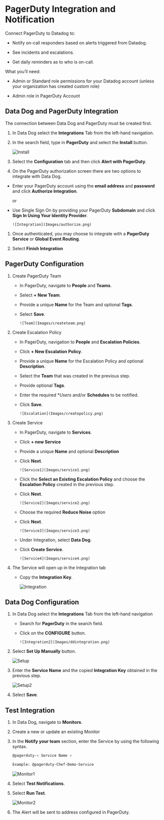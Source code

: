 # PagerDuty Integration and Notification

Connect PagerDuty to Datadog to:

* Notify on-call responders based on alerts triggered from Datadog.

* See incidents and escalations.

* Get daily reminders as to who is on-call.

What you’ll need:

* Admin or Standard role permissions for your Datadog account (unless your organization has created custom role)

* Admin role in PagerDuty Account

## Data Dog and PagerDuty Integration

The connection between Data Dog and PagerDuty must be created first.

1. In Data Dog select the **Integrations** Tab from the left-hand navigation.

1. In the search field, type in **PagerDuty** and select the **Install** button.

      ![Install](Images/install.png)

1. Select the **Configuration** tab and then click **Alert with PagerDuty**.

1. On the PagerDuty authorization screen there are two options to integrate with Data Dog.

* Enter your PagerDuty account using the **email address** and **password** and click **Authorize Integration**.

   or

* Use Single Sign On by providing your PagerDuty **Subdomain** and click **Sign In Using Your Identity Provider**.

      ![Integration](Images/authorize.png)

1. Once authenticated, you may choose to integrate with a **PagerDuty Service** or **Global Event Routing**.

1. Select **Finish Integration**

## PagerDuty Configuration

1. Create PagerDuty Team

      * In PagerDuty, navigate to **People** and **Teams**.

      * Select **+ New Team**.

      * Provide a unique **Name** for the Team and optional **Tags**.

      * Select **Save**.

            ![Team](Images/createteam.png)

1. Create Escalation Policy

      * In PagerDuty, navigation to **People** and **Escalation Policies**.

      * Click **+ New Escalation Policy**.

      * Provide a unique **Name** for the Escalation Policy and optional **Description**.

      * Select the **Team** that was created in the previous step.

      * Provide optional **Tags**.

      * Enter the required **Users* and/or **Schedules** to be notified.

      * Click **Save**.

            ![Escalation](Images/createpolicy.png)

1. Create Service

      * In PagerDuty, navigate to **Services**.

      * Click **+ new Service**

      * Provide a unique **Name** and optional **Description**

      * Click **Next**.

            ![Service1](Images/service1.png)

      * Click the **Select an Existing Escalation Policy** and choose the **Escalation Policy** created in the previous step.

      * Click **Next**.

            ![Service2](Images/service2.png)

      * Choose the required **Reduce Noise** option

      * Click **Next**.

            ![Service3](Images/service3.png)

      * Under Integration, select **Data Dog**.

      * Click **Create Service**.

            ![Service4](Images/service4.png)

1. The Service will open up in the Integration tab

      * Copy the **Integration Key**.

         ![Integration](Images/integrationkey.png)

## Data Dog Configuration

1. In Data Dog select the **Integrations** Tab from the left-hand navigation

      * Search for **PagerDuty** in the search field.

      * Click on the **CONFIGURE** button.

            ![Integration2](Images/ddintegration.png)

1. Select **Set Up Manually** button.

      ![Setup](Images/setup.png)

1. Enter the **Service Name** and the copied **Integration Key** obtained in the previous step.

      ![Setup2](Images/servicename.png)

1. Select **Save**.

## Test Integration

1. In Data Dog, navigate to **Monitors**.

1. Create a new or update an existing Monitor

1. In the **Notify your team** section, enter the Service by using the following syntax.

      ```sh
      @pagerduty-< Service Name >

      Example: @pagerduty-Chef-Demo-Service
      ```

      ![Monitor1](Images/monitor1.png)

1. Select **Test Notifications**.

1. Select **Run Test**.

      ![Monitor2](Images/monitor2.png)

1. The Alert will be sent to address configured in PagerDuty.
